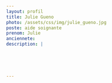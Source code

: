 ```yaml
---
layout: profil
title: Julie Gueno
photo: /assets/css/img/julie_gueno.jpg
poste: aide soignante
prenom: Julie
anciennete: 
description: |
 

  

  
---
```

